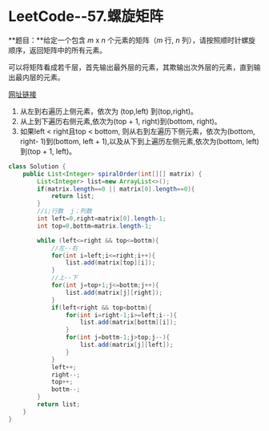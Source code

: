 # LeetCode--57.螺旋矩阵

**题目：**给定一个包含 *m* x *n* 个元素的矩阵（*m* 行, *n* 列），请按照顺时针螺旋顺序，返回矩阵中的所有元素。

可以将矩阵看成若千层，首先输出最外层的元素，其欺输出次外层的元素，直到输出最内层的元素。

[网址链接](https://leetcode-cn.com/problems/spiral-matrix/)

1. 从左到右遍历上侧元素，依次为 (top,left) 到(top,right)。
2. 从上到下遍历右侧元素,依次为(top + 1, right)到(bottom, right)。
3. 如果left < right且top < bottom, 则从右到左遍历下侧元素，依次为(bottom, right- 1)到(bottom, left + 1),以及从下到上遍历左侧元素,依次为(bottom, left)到(top + 1, left)。

```java
class Solution {
    public List<Integer> spiralOrder(int[][] matrix) {
        List<Integer> list=new ArrayList<>();
        if(matrix.length==0 || matrix[0].length==0){
            return list;
        }
        //i;行数  j；列数
        int left=0,right=matrix[0].length-1;
        int top=0,bottm=matrix.length-1;

        while (left<=right && top<=bottm){
            //左--右
            for(int i=left;i<=right;i++){
                list.add(matrix[top][i]);
            }
            //上--下
            for(int j=top+1;j<=bottm;j++){
                list.add(matrix[j][right]);
            }
            if(left<right && top<bottm){
                for(int i=right-1;i>=left;i--){
                    list.add(matrix[bottm][i]);
                }
                for(int j=bottm-1;j>top;j--){
                    list.add(matrix[j][left]);
                }
            }
            left++;
            right--;
            top++;
            bottm--;
        }
        return list;
    }
}
```

